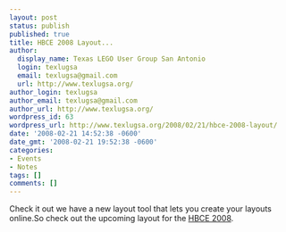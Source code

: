 ```yaml
---
layout: post
status: publish
published: true
title: HBCE 2008 Layout...
author:
  display_name: Texas LEGO User Group San Antonio
  login: texlugsa
  email: texlugsa@gmail.com
  url: http://www.texlugsa.org/
author_login: texlugsa
author_email: texlugsa@gmail.com
author_url: http://www.texlugsa.org/
wordpress_id: 63
wordpress_url: http://www.texlugsa.org/2008/02/21/hbce-2008-layout/
date: '2008-02-21 14:52:38 -0600'
date_gmt: '2008-02-21 19:52:38 -0600'
categories:
- Events
- Notes
tags: []
comments: []
---
```

<p>Check it out we have a new layout tool that lets you create your layouts online.So check out the upcoming layout for the <a href="http://www.texlugsa.org/legoutbuilder/legoutbuilder.php?layout=20080308_8">HBCE 2008</a>.</p>
